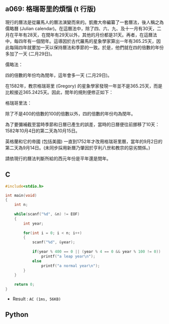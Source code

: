 ## a069: 格瑞哥里的煩惱 (t 行版)
現行的曆法是從羅馬人的曆法演變而來的。凱撒大帝編纂了一套曆法，後人稱之為儒略曆 (Julian calendar)。在這曆法中，除了四、六、九、及十一月有30天，二月在平年有28天，在閏年有29天以外，其他的月份都是31天。再者，在這曆法中，每四年有一個閏年。這導因於古代羅馬的星象學家算出一年有365.25天，因此每隔四年就要加一天以保持曆法和季節的一致。於是，他們就在四的倍數的年份多加了一天 (二月29日)。

儒略法：

四的倍數的年份均為閏年，這年會多一天 (二月29日)。

在1582年，教宗格瑞哥里 (Gregory) 的星象學家發現一年並不是365.25天，而是比較接近365.2425天。因此，閏年的規則便修正如下：

格瑞哥里法：

除了不是400的倍數的100的倍數以外，四的倍數的年份均為閏年。

為了要彌補截至當時季節和日曆已產生的誤差，當時的日曆便往前挪移了10天：1582年10月4日的第二天為10月15日。

英格蘭和它的帝國 (包括美國) 一直到1752年才改用格瑞哥里曆，當年的9月2日的第二天為9月14日。(未同步採用新曆乃肇因於亨利八世和教宗的惡劣關係。)

請依現行的曆法判斷所給的西元年份是平年還是閏年。

## C
```C
#include<stdio.h>

int main(void)
{
	int n;
	
	while(scanf("%d", &n) != EOF)
	{
		int year;
		
		for(int i = 0; i < n; i++)
		{
			scanf("%d", &year);
			
			if(year % 400 == 0 || (year % 4 == 0 && year % 100 != 0))
				printf("a leap year\n");
			else
				printf("a normal year\n");
		}
	}
	
	return 0;
}
```
 * Result : `AC (1ms, 56KB)`

## Python
